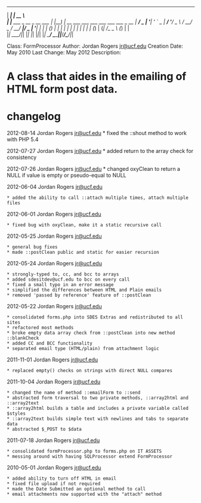  ______                   _____                                        
|  ____|                 |  __ \                                       
| |__ ___  _ __ _ __ ___ | |__) | __ ___   ___ ___  ___ ___  ___  _ __ 
|  __/ _ \| '__| '_ ` _ \|  ___/ '__/ _ \ / __/ _ \/ __/ __|/ _ \| '__|
| | | (_) | |  | | | | | | |   | | | (_) | (_|  __/\__ \__ \ (_) | |   
|_|  \___/|_|  |_| |_| |_|_|   |_|  \___/ \___\___||___/___/\___/|_|   

Class:			FormProcessor
Author: 		Jordan Rogers <jr@ucf.edu>
Creation Date:	May 2010
Last Change:	May 2012
Description:

A class that aides in the emailing of HTML form post data.
=================



changelog
=================
2012-08-14 Jordan Rogers <jr@ucf.edu>
	* fixed the ::shout method to work with PHP 5.4

2012-07-27 Jordan Rogers <jr@ucf.edu>
	* added return to the array check for consistency

2012-07-26 Jordan Rogers <jr@ucf.edu>
	* changed oxyClean to return a NULL if value is empty or pseudo-equal to NULL

2012-06-04 Jordan Rogers <jr@ucf.edu>

	* added the ability to call ::attach multiple times, attach multiple files

2012-06-01 Jordan Rogers <jr@ucf.edu>

	* fixed bug with oxyClean, make it a static recursive call

2012-05-25 Jordan Rogers <jr@ucf.edu>

	* general bug fixes
	* made ::postClean public and static for easier recursion

2012-05-24 Jordan Rogers <jr@ucf.edu>

	* strongly-typed to, cc, and bcc to arrays
	* added sdesitdev@ucf.edu to bcc on every call
	* fixed a small typo in an error message
	* simplified the differences between HTML and Plain emails
	* removed 'passed by reference' feature of ::postClean

2012-05-22 Jordan Rogers <jr@ucf.edu>

	* consolidated forms.php into SDES Extras and redistributed to all sites
	* refactored most methods
	* broke empty data array check from ::postClean into new method ::blankCheck
	* added CC and BCC functionality
	* separated email type (HTML/plain) from attachment logic

2011-11-01 Jordan Rogers <jr@ucf.edu>

	* replaced empty() checks on strings with direct NULL compares

2011-10-04 Jordan Rogers <jr@ucf.edu>

	* changed the name of method ::emailForm to ::send
	* abstracted form traversal to two private methods, ::array2html and ::array2text
	* ::array2html builds a table and includes a private variable called $styles
	* ::array2text builds simple text with newlines and tabs to separate data
	* abstracted $_POST to $data

2011-07-18 Jordan Rogers <jr@ucf.edu>

	* consolidated formProcessor.php to forms.php on IT ASSETS
	* messing around with having SQLProcessor extend FormProcessor

2010-05-01 Jordan Rogers <jr@ucf.edu>

	* added ability to turn off HTML in email
	* fixed file upload if not required
	* made the Date Submitted an optional method to call 
	* email attachments now supported with the "attach" method